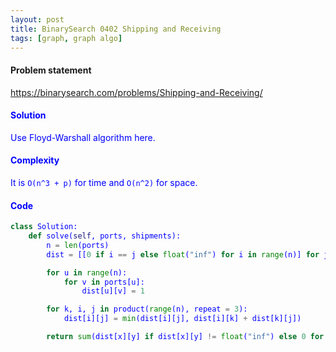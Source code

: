 ```yaml
---
layout: post
title: BinarySearch 0402 Shipping and Receiving
tags: [graph, graph algo]
---
```


#### Problem statement

<a href="https://binarysearch.com/problems/Shipping-and-Receiving/"> <font color = blue>https://binarysearch.com/problems/Shipping-and-Receiving/

#### Solution
Use Floyd-Warshall algorithm here.

#### Complexity
It is `O(n^3 + p)` for time and `O(n^2)` for space.

#### Code
```python
class Solution:
    def solve(self, ports, shipments):
        n = len(ports)
        dist = [[0 if i == j else float("inf") for i in range(n)] for j in range(n)]

        for u in range(n):
            for v in ports[u]:
                dist[u][v] = 1

        for k, i, j in product(range(n), repeat = 3):
            dist[i][j] = min(dist[i][j], dist[i][k] + dist[k][j])

        return sum(dist[x][y] if dist[x][y] != float("inf") else 0 for x, y in shipments)
```
